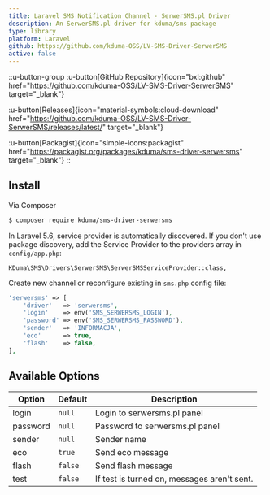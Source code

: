 ```yaml
---
title: Laravel SMS Notification Channel - SerwerSMS.pl Driver
description: An SerwerSMS.pl driver for kduma/sms package
type: library
platform: Laravel
github: https://github.com/kduma-OSS/LV-SMS-Driver-SerwerSMS
active: false
---
```


::u-button-group
:u-button[GitHub Repository]{icon="bxl:github" href="https://github.com/kduma-OSS/LV-SMS-Driver-SerwerSMS" target="_blank"}

:u-button[Releases]{icon="material-symbols:cloud-download" href="https://github.com/kduma-OSS/LV-SMS-Driver-SerwerSMS/releases/latest/" target="_blank"}

:u-button[Packagist]{icon="simple-icons:packagist" href="https://packagist.org/packages/kduma/sms-driver-serwersms" target="_blank"}
::

## Install

Via Composer

```bash
$ composer require kduma/sms-driver-serwersms
```

In Laravel 5.6, service provider is automatically discovered. If you don't use package discovery,
add the Service Provider to the providers array in `config/app.php`:

    KDuma\SMS\Drivers\SerwerSMS\SerwerSMSServiceProvider::class,

Create new channel or reconfigure existing in `sms.php` config file:

```php
'serwersms' => [
    'driver'   => 'serwersms',
    'login'    => env('SMS_SERWERSMS_LOGIN'),
    'password' => env('SMS_SERWERSMS_PASSWORD'),
    'sender'   => 'INFORMACJA',
    'eco'      => true,
    'flash'    => false,
],
```

## Available Options

| Option   | Default | Description                                 |
|----------|---------|---------------------------------------------|
| login    | `null`  | Login to serwersms.pl panel                 |
| password | `null`  | Password to serwersms.pl panel              |
| sender   | `null`  | Sender name                                 |
| eco      | `true`  | Send eco message                            |
| flash    | `false` | Send flash message                          |
| test     | `false` | If test is turned on, messages aren't sent. |